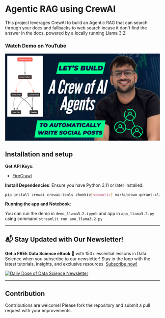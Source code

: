 
# Agentic RAG using CrewAI

This project leverages CrewAI to build an Agentic RAG that can search through your docs and fallbacks to web search incase it don't find the answer in the docs, powered by a locally running Llama 3.2!

### Watch Demo on YouTube
[![Watch Demo on YouTube](https://github.com/patchy631/ai-engineering-hub/blob/main/content_planner_flow/resources/thumbnail.png)](https://youtu.be/O4yBW_GTRk0)


## Installation and setup

**Get API Keys**:
   - [FireCrawl](https://docs.firecrawl.dev/introduction)


**Install Dependencies**:
   Ensure you have Python 3.11 or later installed.
   ```bash
   pip install crewai crewai-tools chonkie[semantic] markitdown qdrant-client fastembed
   ```

**Running the app and Notebook**:

You can run the demo in ```demo_llama3.2.ipynb``` and app in ```app_llama3.2.py``` using command ``` streamlit run aoo_llama3.2.py ```

---

## 📬 Stay Updated with Our Newsletter!
**Get a FREE Data Science eBook** 📖 with 150+ essential lessons in Data Science when you subscribe to our newsletter! Stay in the loop with the latest tutorials, insights, and exclusive resources. [Subscribe now!](https://join.dailydoseofds.com)

[![Daily Dose of Data Science Newsletter](https://github.com/patchy631/ai-engineering/blob/main/resources/join_ddods.png)](https://join.dailydoseofds.com)

---

## Contribution

Contributions are welcome! Please fork the repository and submit a pull request with your improvements.
